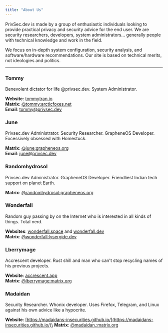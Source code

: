 ```yaml
---
title: "About Us"
---
```


PrivSec.dev is made by a group of enthusiastic individuals looking to provide practical privacy and security advice for the end user. We are security researchers, developers, system administrators... generally people with technical knowledge and work in the field.

We focus on in-depth system configuration, security analysis, and software/hardware recommendations. Our site is based on technical merits, not ideologies and politics. 

---

### Tommy
Benevolent dictator for life @privsec.dev. System Administrator.

**Website**: [tommytran.io](https://tommytran.io)\
**Matrix**: [@tommy:arcticfoxes.net](https://matrix.to/#/@tommy:arcticfoxes.net)\
**Email**: [tommy@privsec.dev](mailto:tommy@privsec.dev)

### June
Privsec.dev Administrator. Security Researcher. GrapheneOS Developer. Excessively obsessed with Homestuck.

**Matrix**: [@june:grapheneos.org](https://matrix.to/#/@june:grapheneos.org)\
**Email**: [june@privsec.dev](mailto:june@privsec.dev)

### Randomhydrosol
Privsec.dev Administrator. GrapheneOS Developer. Friendliest Indian tech support on planet Earth.

**Matrix**: [@randomhydrosol:grapheneos.org](https://matrix.to/#/@randomhydrosol:grapheneos.org)

### Wonderfall
Random guy passing by on the Internet who is interested in all kinds of things. Total nerd.

**Websites**: [wonderfall.space](https://wonderfall.space) and [wonderfall.dev](https://wonderfall.dev)\
**Matrix**: [@wonderfall:lysergide.dev](https://matrix.to/#/@wonderfall:lysergide.dev)

### Lberrymage
Accrescent developer. Rust shill and man who can't stop recycling names of his previous projects.

**Website**: [accrescent.app](https://accrescent.app/)\
**Matrix**: [@lberrymage:matrix.org](https://matrix.to/#/@lberrymage:matrix.org)

### Madaidan
Security Researcher. Whonix developer. Uses Firefox, Telegram, and Linux against his own advice like a hypocrite.

**Website**: [https://madaidans-insecurities.github.io/](https://madaidans-insecurities.github.io/)\
**Matrix**: [@madaidan.:matrix.org](https://matrix.to/#/@madaidan.:matrix.org)